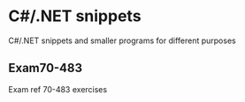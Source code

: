 # C#/.NET snippets
C#/.NET snippets and smaller programs for different purposes

## Exam70-483
Exam ref 70-483 exercises
